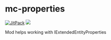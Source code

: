 # mc-properties
[![JitPack](https://jitpack.io/v/r4v3n6101/mc-properties.svg)](https://jitpack.io/#r4v3n6101/mc-properties)
![](https://github.com/r4v3n6101/mc-properties/workflows/release/badge.svg)

Mod helps working with IExtendedEntityProperties
